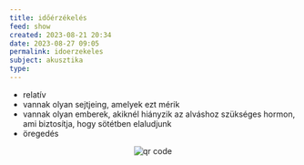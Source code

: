 ```yaml
---
title: időérzékelés
feed: show
created: 2023-08-21 20:34
date: 2023-08-27 09:05
permalink: idoerzekeles
subject: akusztika
type: 
---
```


- relatív
- vannak olyan sejtjeing, amelyek ezt mérik
- vannak olyan emberek, akiknél hiányzik az alváshoz szükséges hormon, ami biztosítja, hogy sötétben elaludjunk
- öregedés



<p style="text-align: center;"><img src="https://chart.googleapis.com/chart?cht=qr&chl=https://notes.andrasdenes.com/idoerzekeles&chs=180x180&choe=UTF-8&chld=L|2" alt="qr code"></p>

